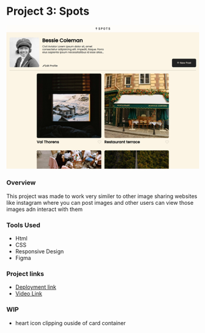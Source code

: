 # Project 3: Spots

![screen-shot](./images/chemai-dev.github.io_se_project_spots_.png)

### Overview

This project was made to work very similer to other image sharing websites like instagram where you can post images and other users can view those images adn interact with them

### Tools Used

- Html
- CSS
- Responsive Design
- Figma

### Project links

- [Deployment link](https://chemai-dev.github.io/se_project_spots/)
- [Video Link](https://drive.google.com/file/d/1S9NVWoBsyj2I_Z9ewggP0sYOC5NmI3j6/view?usp=sharing)

### WIP

- heart icon clipping ouside of card container
